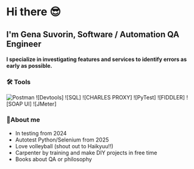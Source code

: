 # Hi there :sunglasses:
## I'm Gena Suvorin, Software / Automation QA Engineer
#### I specialize in investigating features and services to identify errors as early as possible. 
### 🛠️ Tools
![Postman](https://img.shields.io/badge/-Postman-000010?style=for-the-badge&logo=postman)
![Devtools]
![SQL]
![CHARLES PROXY]
![PyTest]
![FIDDLER]
![SOAP UI]
![JMeter]

### 🌻About me
- In testing from 2024
- Autotest Python/Selenium from 2025
- Love volleyball (shout out to Haikyuu!!)
- Сarpenter by training and make DIY projects in free time
- Books about QA or philosophy 

<!--
**GS364/GS364** is a ✨ _special_ ✨ repository because its `README.md` (this file) appears on your GitHub profile.

Here are some ideas to get you started:

- 🔭 I’m currently working on ...
- 🌱 I’m currently learning ...
- 👯 I’m looking to collaborate on ...
- 🤔 I’m looking for help with ...
- 💬 Ask me about ...
- 📫 How to reach me: ...
- 😄 Pronouns: ...
- ⚡ Fun fact: ...
-->
